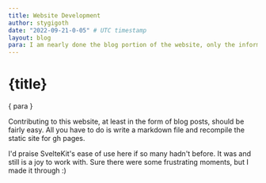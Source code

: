 ```yaml
---
title: Website Development
author: stygigoth
date: "2022-09-21-0-05" # UTC timestamp
layout: blog
para: I am nearly done the blog portion of the website, only the information and social links are left to go. This has been fairly easy so far, minimal effort on my part, but I'd like a usable website.
---
```


<script>
	import LineBreak from '../../../components/line-break.svelte';
    import DoubleLineBreak from '../../../components/double-line-break.svelte';
</script>

# {title}

<DoubleLineBreak />

{ para }

<LineBreak />

Contributing to this website, at least in the form of blog posts, should be fairly easy. All you have to do is write a markdown file and recompile the static site for gh pages.

<LineBreak />

I'd praise SvelteKit's ease of use here if so many hadn't before. It was and still is a joy to work with. Sure there were some frustrating moments, but I made it through :)